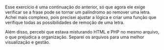 Esse exercício é uma continuação do anterior, só que agora ele exige verificar se a frase pode se tornar um palíndromo ao remover uma letra. Achei mais complexo, pois precisei ajustar a lógica e criar uma função que verifique todas as possibilidades de remoção de uma letra.

Além disso, percebi que estava misturando HTML e PHP no mesmo arquivo, o que prejudica a organização. Separei os arquivos para uma melhor visualização e gestão.